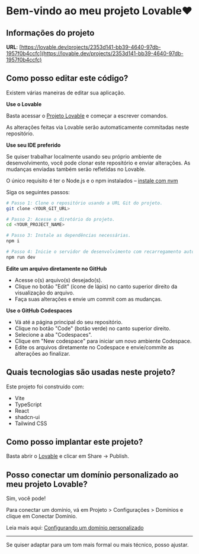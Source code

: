 # Bem-vindo ao meu projeto Lovable❤️

## Informações do projeto

**URL**: [https://lovable.dev/projects/2353d141-bb39-4640-97db-1957f0b4ccfc](https://lovable.dev/projects/2353d141-bb39-4640-97db-1957f0b4ccfc)

## Como posso editar este código?

Existem várias maneiras de editar sua aplicação.

**Use o Lovable**

Basta acessar o [Projeto Lovable](https://lovable.dev/projects/2353d141-bb39-4640-97db-1957f0b4ccfc) e começar a escrever comandos.

As alterações feitas via Lovable serão automaticamente commitadas neste repositório.

**Use seu IDE preferido**

Se quiser trabalhar localmente usando seu próprio ambiente de desenvolvimento, você pode clonar este repositório e enviar alterações. As mudanças enviadas também serão refletidas no Lovable.

O único requisito é ter o Node.js e o npm instalados – [instale com nvm](https://github.com/nvm-sh/nvm#installing-and-updating)

Siga os seguintes passos:

```sh
# Passo 1: Clone o repositório usando a URL Git do projeto.
git clone <YOUR_GIT_URL>

# Passo 2: Acesse o diretório do projeto.
cd <YOUR_PROJECT_NAME>

# Passo 3: Instale as dependências necessárias.
npm i

# Passo 4: Inicie o servidor de desenvolvimento com recarregamento automático e pré-visualização instantânea.
npm run dev
```

**Edite um arquivo diretamente no GitHub**

* Acesse o(s) arquivo(s) desejado(s).
* Clique no botão "Edit" (ícone de lápis) no canto superior direito da visualização do arquivo.
* Faça suas alterações e envie um commit com as mudanças.

**Use o GitHub Codespaces**

* Vá até a página principal do seu repositório.
* Clique no botão "Code" (botão verde) no canto superior direito.
* Selecione a aba "Codespaces".
* Clique em "New codespace" para iniciar um novo ambiente Codespace.
* Edite os arquivos diretamente no Codespace e envie/commite as alterações ao finalizar.

## Quais tecnologias são usadas neste projeto?

Este projeto foi construído com:

* Vite
* TypeScript
* React
* shadcn-ui
* Tailwind CSS

## Como posso implantar este projeto?

Basta abrir o [Lovable](https://lovable.dev/projects/2353d141-bb39-4640-97db-1957f0b4ccfc) e clicar em Share -> Publish.

## Posso conectar um domínio personalizado ao meu projeto Lovable?

Sim, você pode!

Para conectar um domínio, vá em Projeto > Configurações > Domínios e clique em Conectar Domínio.

Leia mais aqui: [Configurando um domínio personalizado](https://docs.lovable.dev/tips-tricks/custom-domain#step-by-step-guide)

---

Se quiser adaptar para um tom mais formal ou mais técnico, posso ajustar.


